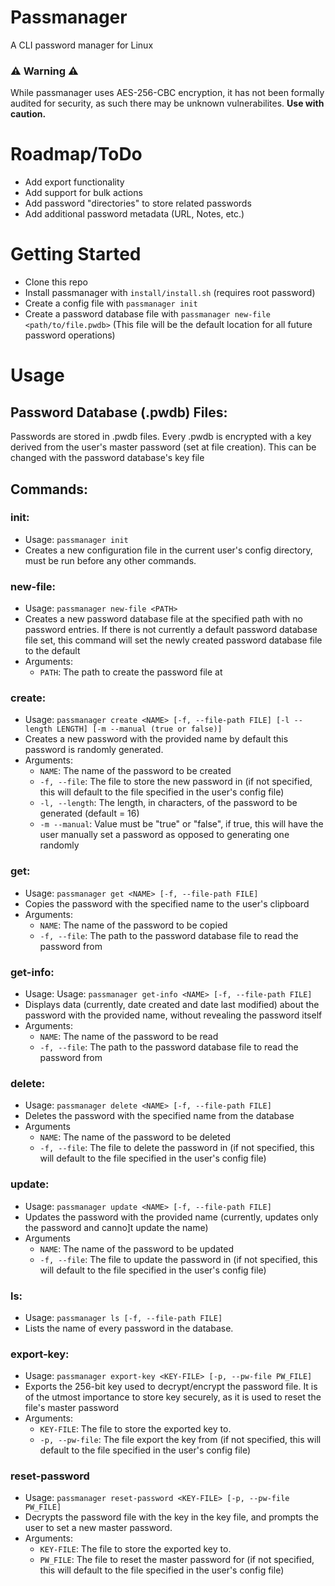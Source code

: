 # Passmanager
A CLI password manager for Linux
### ⚠️ Warning ⚠️
While passmanager uses AES-256-CBC encryption, it has not been formally audited for security, as such there may be unknown vulnerabilites. **Use with caution.**

# Roadmap/ToDo
- Add export functionality
- Add support for bulk actions
- Add password "directories" to store related passwords
- Add additional password metadata (URL, Notes, etc.)

# Getting Started
- Clone this repo
- Install passmanager with `install/install.sh` (requires root password)
- Create a config file with `passmanager init`
- Create a password database file with `passmanager new-file <path/to/file.pwdb>` (This file will be the default location for all future password operations)

# Usage
## Password Database (.pwdb) Files:
Passwords are stored in .pwdb files. Every .pwdb is encrypted with a key derived from the user's master password (set at file creation). This can be changed with the password database's key file

## Commands:
### init:
- Usage: `passmanager init`
- Creates a new configuration file in the current user's config directory, must be run before any other commands.
### new-file:
- Usage: `passmanager new-file <PATH>`
- Creates a new password database file at the specified path with no password entries. If there is not currently a default password database file set, this command will set the newly created password database file to the default
- Arguments:
  - `PATH`: The path to create the password file at
### create:
- Usage: `passmanager create <NAME> [-f, --file-path FILE] [-l --length LENGTH] [-m --manual (true or false)]`
- Creates a new password with the provided name by default this password is randomly generated.
- Arguments:
  - `NAME`: The name of the password to be created
  - `-f, --file`: The file to store the new password in (if not specified, this will default to the file specified in the user's config file)
  - `-l, --length`: The length, in characters, of the password to be generated (default = 16)
  - `-m --manual`: Value must be "true" or "false", if true, this will have the user manually set a password as opposed to generating one randomly
### get:
- Usage: `passmanager get <NAME> [-f, --file-path FILE]`
- Copies the password with the specified name to the user's clipboard
- Arguments:
  - `NAME`: The name of the password to be copied
  - `-f, --file`: The path to the password database file to read the password from
### get-info:
- Usage: Usage: `passmanager get-info <NAME> [-f, --file-path FILE]`
- Displays data (currently, date created and date last modified) about the password with the provided name, without revealing the password itself
- Arguments:
    - `NAME`: The name of the password to be read
    - `-f, --file`: The path to the password database file to read the password from
### delete:
- Usage: `passmanager delete <NAME> [-f, --file-path FILE]`
- Deletes the password with the specified name from the database
- Arguments
  - `NAME`: The name of the password to be deleted
  - `-f, --file`: The file to delete the password in (if not specified, this will default to the file specified in the user's config file)
### update:
- Usage: `passmanager update <NAME> [-f, --file-path FILE]`
- Updates the password with the provided name (currently, updates only the password and canno]t update the name)
- Arguments
    - `NAME`: The name of the password to be updated
    - `-f, --file`: The file to update the password in (if not specified, this will default to the file specified in the user's config file)
### ls:
- Usage: `passmanager ls [-f, --file-path FILE]`
- Lists the name of every password in the database.
### export-key:
- Usage: `passmanager export-key <KEY-FILE> [-p, --pw-file PW_FILE]`
- Exports the 256-bit key used to decrypt/encrypt the password file. It is of the utmost importance to store key securely, as it is used to reset the file's master password
- Arguments:
  - `KEY-FILE`: The file to store the exported key to.
  - `-p, --pw-file`: The file export the key from (if not specified, this will default to the file specified in the user's config file)
### reset-password
- Usage: `passmanager reset-password <KEY-FILE> [-p, --pw-file PW_FILE]`
- Decrypts the password file with the key in the key file, and prompts the user to set a new master password.
- Arguments:
  - `KEY-FILE`: The file to store the exported key to.
  - `PW_FILE`: The file to reset the master password for (if not specified, this will default to the file specified in the user's config file)

